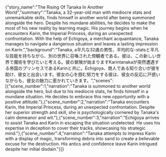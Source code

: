 {"story_name":"The Rising Of Tanaka In Another World","summary":"Tanaka, a 32-year-old man with mediocre stats and unremarkable skills, finds himself in another world after being summoned alongside the hero. Despite his mundane abilities, he decides to make the most of his new reality by learning magic. His journey begins when he encounters Karin, the Imperial Princess, during an unexpected confrontation. With the help of Echigoya, a merchant acquaintance, Tanaka manages to navigate a dangerous situation and leaves a lasting impression on Karin.","background":"Tanaka, a平凡な32歳の男性、平均的な-statsと平凡な技能を持ちながら、別の世界に召喚された傍観者である。彼は、この新しい世界で魔術を学びたいと考える。彼の冒険が始まりますKarintanakaが突然遭遇する帝国のプリンセスであるKarinと共に。Echigoya、商人である知り合いが彼を助け、彼女と出会います。彼女の心を掴む努力をする彼は、彼女の反応に戸惑いながらも、彼女の魅力に惹かれていきます。","scenes":[{"scene_number":1,"narration":"Tanaka is summoned to another world alongside the hero, but due to his mediocre stats, he finds himself in a mundane situation. He decides to embrace this new opportunity with a positive attitude."},{"scene_number":2,"narration":"Tanaka encounters Karin, the Imperial Princess, during an unexpected confrontation. Despite her superior strength and skill, she is psychologically cornered by Tanaka's calm demeanor and wit."},{"scene_number":3,"narration":"Echigoya arrives to assist Tanaka and Karin in escaping the situation undetected. He uses his expertise in deception to cover their tracks, showcasing his strategic mind."},{"scene_number":4,"narration":"Tanaka attempts to impress Karin with a display of magic, transforming debris into sand to create a believable excuse for the destruction. His antics and confidence leave Karin intrigued despite her initial disdain."}]}